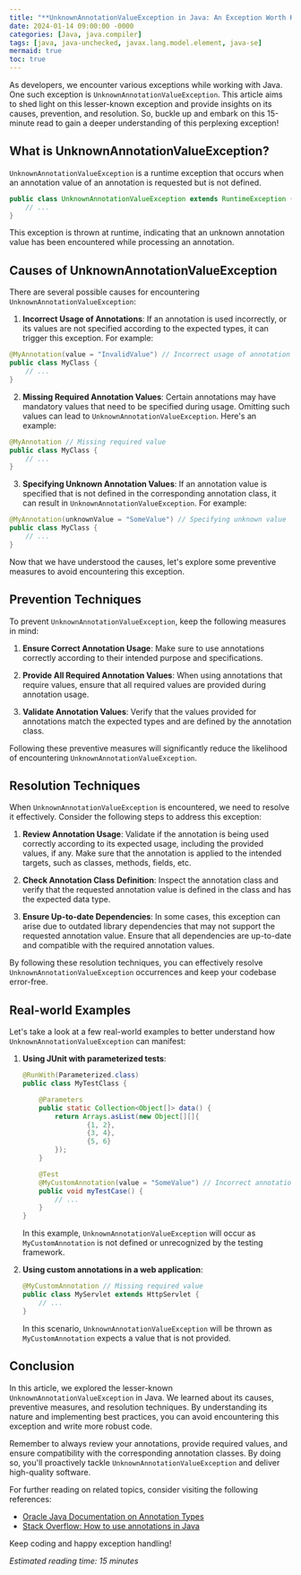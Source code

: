 ```yaml
---
title: "**UnknownAnnotationValueException in Java: An Exception Worth Knowing**"
date: 2024-01-14 09:00:00 -0000
categories: [Java, java.compiler]
tags: [java, java-unchecked, javax.lang.model.element, java-se]
mermaid: true
toc: true
---
```



As developers, we encounter various exceptions while working with Java. One such exception is `UnknownAnnotationValueException`. This article aims to shed light on this lesser-known exception and provide insights on its causes, prevention, and resolution. So, buckle up and embark on this 15-minute read to gain a deeper understanding of this perplexing exception!

## **What is UnknownAnnotationValueException?**

`UnknownAnnotationValueException` is a runtime exception that occurs when an annotation value of an annotation is requested but is not defined.

```java
public class UnknownAnnotationValueException extends RuntimeException {
    // ...
}
```

This exception is thrown at runtime, indicating that an unknown annotation value has been encountered while processing an annotation.

## **Causes of UnknownAnnotationValueException**

There are several possible causes for encountering `UnknownAnnotationValueException`:

1. **Incorrect Usage of Annotations**: If an annotation is used incorrectly, or its values are not specified according to the expected types, it can trigger this exception. For example:

```java
@MyAnnotation(value = "InvalidValue") // Incorrect usage of annotation
public class MyClass {
    // ...
}
```

2. **Missing Required Annotation Values**: Certain annotations may have mandatory values that need to be specified during usage. Omitting such values can lead to `UnknownAnnotationValueException`. Here's an example:

```java
@MyAnnotation // Missing required value
public class MyClass {
    // ...
}
```

3. **Specifying Unknown Annotation Values**: If an annotation value is specified that is not defined in the corresponding annotation class, it can result in `UnknownAnnotationValueException`. For example:

```java
@MyAnnotation(unknownValue = "SomeValue") // Specifying unknown value
public class MyClass {
    // ...
}
```

Now that we have understood the causes, let's explore some preventive measures to avoid encountering this exception.

## **Prevention Techniques**

To prevent `UnknownAnnotationValueException`, keep the following measures in mind:

1. **Ensure Correct Annotation Usage**: Make sure to use annotations correctly according to their intended purpose and specifications.
   
2. **Provide All Required Annotation Values**: When using annotations that require values, ensure that all required values are provided during annotation usage.
   
3. **Validate Annotation Values**: Verify that the values provided for annotations match the expected types and are defined by the annotation class.

Following these preventive measures will significantly reduce the likelihood of encountering `UnknownAnnotationValueException`.

## **Resolution Techniques**

When `UnknownAnnotationValueException` is encountered, we need to resolve it effectively. Consider the following steps to address this exception:

1. **Review Annotation Usage**: Validate if the annotation is being used correctly according to its expected usage, including the provided values, if any. Make sure that the annotation is applied to the intended targets, such as classes, methods, fields, etc.

2. **Check Annotation Class Definition**: Inspect the annotation class and verify that the requested annotation value is defined in the class and has the expected data type.

3. **Ensure Up-to-date Dependencies**: In some cases, this exception can arise due to outdated library dependencies that may not support the requested annotation value. Ensure that all dependencies are up-to-date and compatible with the required annotation values.

By following these resolution techniques, you can effectively resolve `UnknownAnnotationValueException` occurrences and keep your codebase error-free.

## **Real-world Examples**

Let's take a look at a few real-world examples to better understand how `UnknownAnnotationValueException` can manifest:

1. **Using JUnit with parameterized tests**:

   ```java
   @RunWith(Parameterized.class)
   public class MyTestClass {
   
       @Parameters
       public static Collection<Object[]> data() {
           return Arrays.asList(new Object[][]{
                   {1, 2},
                   {3, 4},
                   {5, 6}
           });
       }
   
       @Test
       @MyCustomAnnotation(value = "SomeValue") // Incorrect annotation usage
       public void myTestCase() {
           // ...
       }
   }
   ```
   
   In this example, `UnknownAnnotationValueException` will occur as `MyCustomAnnotation` is not defined or unrecognized by the testing framework.
   
2. **Using custom annotations in a web application**:

   ```java
   @MyCustomAnnotation // Missing required value
   public class MyServlet extends HttpServlet {
       // ...
   }
   ```
   
   In this scenario, `UnknownAnnotationValueException` will be thrown as `MyCustomAnnotation` expects a value that is not provided.

## **Conclusion**

In this article, we explored the lesser-known `UnknownAnnotationValueException` in Java. We learned about its causes, preventive measures, and resolution techniques. By understanding its nature and implementing best practices, you can avoid encountering this exception and write more robust code.

Remember to always review your annotations, provide required values, and ensure compatibility with the corresponding annotation classes. By doing so, you'll proactively tackle `UnknownAnnotationValueException` and deliver high-quality software.

For further reading on related topics, consider visiting the following references:

- [Oracle Java Documentation on Annotation Types](https://docs.oracle.com/javase/tutorial/java/annotations/)
- [Stack Overflow: How to use annotations in Java](https://stackoverflow.com/questions/2591405/how-do-todox-not-use-java-annotations)

Keep coding and happy exception handling!

*Estimated reading time: 15 minutes*